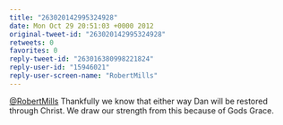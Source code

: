 ```yaml
---
title: "263020142995324928"
date: Mon Oct 29 20:51:03 +0000 2012
original-tweet-id: "263020142995324928"
retweets: 0
favorites: 0
reply-tweet-id: "263016380998221824"
reply-user-id: "15946021"
reply-user-screen-name: "RobertMills"
---
```

<a href="https://twitter.com/RobertMills">@RobertMills</a> Thankfully we know that either way Dan will be restored through Christ. We draw our strength from this because of Gods Grace.
